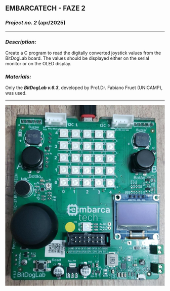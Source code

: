 ## EMBARCATECH - FAZE 2 ##
### *Project no. 2*   (apr/2025)

---

### *Description:*

Create a C program to read the digitally converted joystick values from the BitDogLab board. The values should be displayed either on the serial monitor or on the OLED display.

### *Materials:*
Only the ***BitDogLab v.6.3***, developed by Prof.Dr. Fabiano Fruet (UNICAMP), was used.

---

![Imagem da placa](../pics/BitDogLab_v6.3.jpg)
